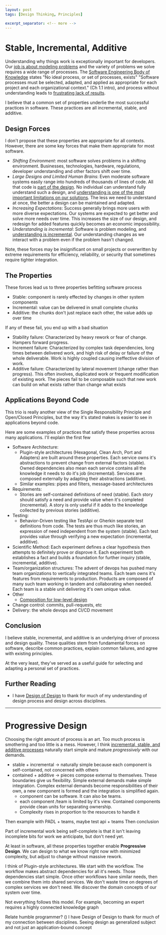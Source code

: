 ```yaml
---
layout: post
tags: [Design Thinking, Principles]

excerpt_separator: <!-- more -->
---
```


# Stable, Incremental, Additive

<!-- TODO: This is one worth having reviewed before I release it -->

Understanding why things work is exceptionally important for developers. Our [job is about modeling problems](TODO) and the variety of problems we solve requires a wide range of processes. The [Software Engineering Body of Knowledge](https://www.computer.org/education/bodies-of-knowledge/software-engineering/v3) states
"No ideal process, or set of processes, exists" "Software processes must be selected, adapted, and applied as appropriate for each project and each organizational context." (Ch 1.1 intro), and process without understanding leads to [frustrating lack of results](https://stevemcconnell.com/articles/cargo-cult-software-engineering/).

I believe that a common set of properties underlie the most successful practices in software. These practices are all incremental, stable, and additive.

<!-- more -->

<!-- ## General Motivations

Beyond my dislike of memorizing, there are significant reasons practitioners need to understand the reasons behind design and process. 

First, "No ideal process, or set of processes, exists" "Software processes must be selected, adapted, and applied as appropriate for each project and each organizational context." ([SWEBOK Ch 1.1 intro](https://www.computer.org/education/bodies-of-knowledge/software-engineering/v3)). Process without understanding leads to [frustrating lack of results](https://stevemcconnell.com/articles/cargo-cult-software-engineering/).

Second, learning research suggests [expertise is largely about forming deeper knowledge connections](../_posts/Summary-How-Learning-Works/2021-02-12-1-Knowledge-Types-and-Mastery.md) -->

## Design Forces

I don't propose that these properties are appropriate for all contexts. However, there are some key forces that make them appropriate for most software.

- *Shifting Environment*: most software solves problems in a shifting environment. Businesses, technologies, hardware, regulations, developer understanding and other factors shift over time.
- *Large Designs and Limited Human Brains*: Even moderate software systems easily range into hundreds of thousands of lines of code. All that code is [part of the design](https://www.developerdotstar.com/mag/articles/reeves_design.html). No individual can understand fully understand such a design, and [understanding is one of the most important limitations on our solutions](https://dl.acm.org/doi/10.1145/355604.361591). The less we need to understand at once, the better a design can be maintained and adapted.
- *Increasing Expectations*: Success generally brings more users with more diverse expectations. Our systems are expected to get better and solve more needs over time. This increases the size of our design, and redesign for added features quickly becomes an economic impossibility.
- *Understanding is incremental*: Software is problem modeling, and [understanding is incremental](https://en.wikipedia.org/wiki/Scientific_method). Our understanding changes as we interact with a problem even if the problem hasn't changed.
<!-- scientific process? -->

Note, these forces may be insignificant on small projects or overwritten by extreme requirements for efficiency, reliability, or security that sometimes require tighter integration.


## The Properties
These forces lead us to three properties befitting software process

- Stable: component is rarely effected by changes in other system components
- Incremental: value can be delivered in small complete chunks
- Additive: the chunks don't just replace each other, the value adds up over time

If any of these fail, you end up with a bad situation

- Stability failure: Characterized by heavy rework or fear of change. Hampers forward progress.
- Increment failure: Characterized by complex task dependencies, long times between delivered work, and high risk of delay or failure of the whole deliverable. Work is highly coupled causing ineffective division of work.
- Additive failure: Characterized by lateral movement (change rather than progress). This often involves, duplicated work or frequent modification of existing work. The pieces fail to be composable such that new work can build on what exists rather than change what exists

## Applications Beyond Code

This trio is really another view of the Single Responsibility Principle and Open/Closed Principles, but the way it's stated makes is easier to see in applications beyond code.

Here are some examples of practices that satisfy these properties across many applications. I'll explain the first few

- Software Architecture: 
  - Plugin-style architectures (Hexagonal, Clean Arch, Port and Adapters) are built around these properties. Each service owns it's abstractions to prevent change from external factors (stable). Owned dependencies also mean each service contains all the knowledge it needs to do it's job (incremental). Services are composed externally by adapting their abstractions (additive).
  - Similar examples: pipes and filters, message-based architectures 
- Requirements: 
  - Stories are self-contained definitions of need (stable). Each story should satisfy a need and provide value when it's completed (incremental). A story is only useful if it adds to the knowledge collected by previous stories (additive).
- Testing: 
  - Behavior-Driven testing like TestApi or Gherkin separate test definitions from code. The tests are thus much like stories, an expression of need independent from the system (stable). Each test provides value through verifying a new expectation (incremental, additive).
- Scientific Method: Each experiment defines a clear hypothesis then attempts to definitely prove or disprove it. Each experiment both establishes a fact and builds a foundation for further inquiry (stable, incremental, additive).
- Team/organization structures: The advent of devops has pushed many team organizations to vertically integrated teams. Each team owns it's features from requirements to production. Products are composed of many such team working in tandem and collaborating when needed. Each team is a stable unit delivering it's own unique value.
- Other
  - [Composition for low-level design](https://fsharpforfunandprofit.com/composition/)
- Change control: commits, pull-requests, etc
- Delivery: the whole devops and CI/CD movement

<!-- I feel like this will get too long. Maybe just explain a few -->

<!-- ???: do I need to mention cohesion and coupling? separation of concerns? Nah, I think mentioning SRP is enough for this post-->

## Conclusion

I believe stable, incremental, and additive is an underlying driver of process and design quality. These qualities stem from fundamental forces on software, describe common practices, explain common failures, and agree with existing principles. 

At the very least, they've served as a useful guide for selecting and adapting a personal set of practices. 

## Further Reading
- I have [Design of Design](https://www.amazon.com/Design-Essays-Computer-Scientist/dp/B005YWVRE2) to thank for much of my understanding of design process and design across disciplines.



-----

# Progressive Design

Choosing the right amount of process is an art. Too much process is smothering and too little is a mess. However, I think [incremental, stable, and additive processes](TODO) naturally start simple and mature *progressively* with our demands.
<!-- todo: maybe this is a separate post. I want to give examples demonstrating progressive design -->

- stable + incremental -> naturally simple because each component is self-contained, not concerned with others
- contained + additive -> pieces compose external to themselves. These boundaries give us flexibility. Simple external demands make simple integration. Complex external demands become responsibilities of their own, a new component is formed and the integration is simplified again.
  - component can be software. It can also be teams.
  - each component /team is limited by it's view. Contained components provide clean units for separating ownership.
  - Complexity rises in proportion to the resources to handle it

<!-- systems reflect organization that creates them -->

Then example with PADL + teams, maybe test api + teams
Then conclusion





Part of incremental work being self-complete is that it isn't leaving incomplete bits for work we anticipate, but don't need yet.

At least in software, all these properties together enable **Progressive Design**.
We can design to what we know right now with minimized complexity, but adjust to change without massive rework. 

I think of Plugin-style architectures. We start with the workflow. The workflow makes abstract dependencies for all it's needs. Those dependencies start simple. Once other workflows have similar needs, then we combine them into shared services. We don't waste time on degrees of complex services we don't need. We discover the domain concepts of our system over time.

Not everything follows this model. For example, becoming an expert requires a highly connected knowledge graph


Relate humble programmer? ()
I have Design of Design to thank for much of my connection between disciplines. Seeing design as generalized subject and not just an application-bound concept

